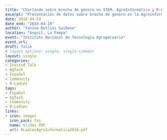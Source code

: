 ```yaml
---
title: "Charlando sobre brecha de género en STEM. AgroInformática y R-Ladies."
excerpt: "Presentación de datos sobre brecha de genero en la Agroinformática y como R-Ladies en Argentina y Latinoamérica contribuye a disminuir esa brecha."
date: 2018-04-19
date_end: "2018-04-19"
author: "Yanina Bellini Saibene"
location: "Anguil, La Pampa"
event: "Instituto Nacional de Tecnología Agropecuaria"
event_url: 
draft: false
# layout options: single, single-sidebar
layout: single
categories:
- Invited Talk
- AgTech
- Español
- Community
- R-Ladies
tags:
- Español
- AgTech
- Community
- R-Ladies
links:
- icon: images
  icon_pack: fas
  name: Slides PDF
  url: RLadiesAgroInformatica2018.pdf
---
```


